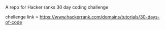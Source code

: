 A repo for Hacker ranks 30 day coding challenge

chellenge link = https://www.hackerrank.com/domains/tutorials/30-days-of-code
